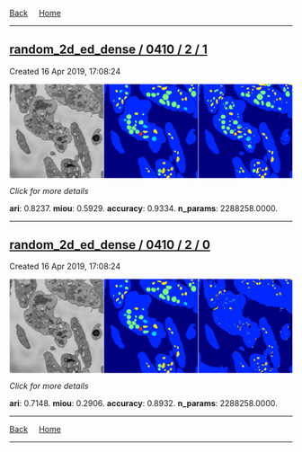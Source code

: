 
[Back](..)&nbsp;&nbsp;&nbsp;&nbsp;&nbsp;[Home](https://leapmanlab.github.io/snapshots)

---

<div class="summary"><a href="1"><h2>random_2d_ed_dense / 0410 / 2 / 1</h2></a><p>Created 16 Apr 2019, 17:08:24
</p><a href="1"><img src="1/media/summary.png" align="center"></a><p>
<i>Click for more details</i>
</p></div>

**ari**: 0.8237. **miou**: 0.5929. **accuracy**: 0.9334. **n_params**: 2288258.0000. 

---

<div class="summary"><a href="0"><h2>random_2d_ed_dense / 0410 / 2 / 0</h2></a><p>Created 16 Apr 2019, 17:08:24
</p><a href="0"><img src="0/media/summary.png" align="center"></a><p>
<i>Click for more details</i>
</p></div>

**ari**: 0.7148. **miou**: 0.2906. **accuracy**: 0.8932. **n_params**: 2288258.0000. 

---

[Back](..)&nbsp;&nbsp;&nbsp;&nbsp;&nbsp;[Home](https://leapmanlab.github.io/snapshots)

---